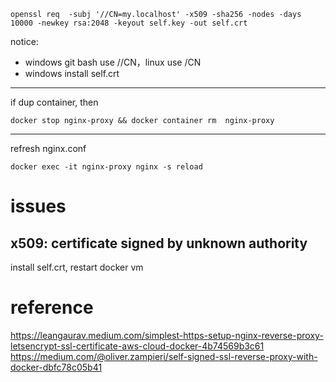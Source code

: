 

```shell
openssl req  -subj '//CN=my.localhost' -x509 -sha256 -nodes -days 10000 -newkey rsa:2048 -keyout self.key -out self.crt

```
notice: 
- windows git bash use //CN，linux use /CN
- windows install self.crt

---
if dup container, then 
```shell
docker stop nginx-proxy && docker container rm  nginx-proxy
```
---

refresh nginx.conf
```shell
docker exec -it nginx-proxy nginx -s reload
```

# issues
## x509: certificate signed by unknown authority
install self.crt, restart docker vm 

# reference
https://leangaurav.medium.com/simplest-https-setup-nginx-reverse-proxy-letsencrypt-ssl-certificate-aws-cloud-docker-4b74569b3c61
https://medium.com/@oliver.zampieri/self-signed-ssl-reverse-proxy-with-docker-dbfc78c05b41
